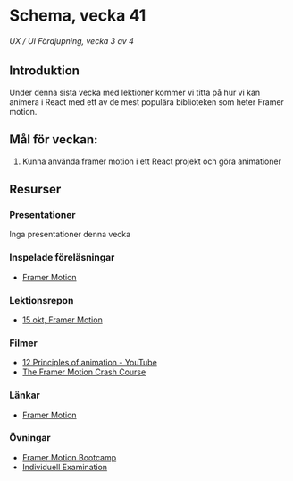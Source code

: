# Schema, vecka 41
###### UX / UI Fördjupning, vecka 3 av 4

## Introduktion

Under denna sista vecka med lektioner kommer vi titta på hur vi kan animera i React med ett av de mest populära biblioteken som heter Framer motion.

## Mål för veckan:
1. Kunna använda framer motion i ett React projekt och göra animationer


## Resurser

### Presentationer
Inga presentationer denna vecka

### Inspelade föreläsningar
* [Framer Motion](https://funet.sharepoint.com/:v:/s/FrontendutvecklareYH-Fe23Karlstad/EaiUPjqb7idBkQSrS7Irp4sBsiTslxeKA6Dkcuq6OIuvVA?e=VRAoG0)

### Lektionsrepon
* [15 okt, Framer Motion](https://github.com/fu-ux-ui-adv-fe23/week-42-lecture-framer-motion)

### Filmer
* [12 Principles of animation - YouTube](https://www.youtube.com/playlist?list=PL-bOh8btec4CXd2ya1NmSKpi92U_l6ZJd)
* [The Framer Motion Crash Course](https://www.youtube.com/watch?v=znbCa4Rr054)

### Länkar
* [Framer Motion](https://www.framer.com/motion/)

### Övningar
* [Framer Motion Bootcamp](https://github.com/fu-ux-ui-adv-fe23/week-42-exercise-framer-motion-bootcamp)
* [Individuell Examination](https://github.com/fu-ux-ui-adv-fe23/examination-ux-ui-interval)






